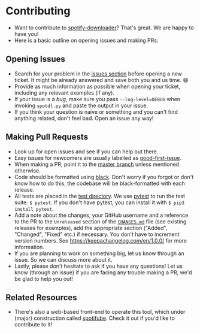 # Contributing

- Want to contribute to [spotify-downloader](https://github.com/ritiek/spotify-downloader)?
That's great. We are happy to have you!
- Here is a basic outline on opening issues and making PRs:

## Opening Issues

- Search for your problem in the
[issues section](https://github.com/ritiek/spotify-downloader/issues)
before opening a new ticket. It might be already answered and save both you and us time. :smile:
- Provide as much information as possible when opening your ticket, including any relevant examples (if any).
- If your issue is a *bug*, make sure you pass `--log-level=DEBUG` when invoking
`spotdl.py` and paste the output in your issue.
- If you think your question is naive or something and you can't find anything related,
don't feel bad. Open an issue any way!

## Making Pull Requests

- Look up for open issues and see if you can help out there.
- Easy issues for newcomers are usually labelled as
[good-first-issue](https://github.com/ritiek/spotify-downloader/issues?q=is%3Aissue+is%3Aopen+label%3A%22good+first+issue%22).
- When making a PR, point it to the [master branch](https://github.com/ritiek/spotify-downloader/tree/master)
unless mentioned otherwise.
- Code should be formatted using [black](https://github.com/ambv/black). Don't worry if you forgot or don't know how to do this, the codebase will be black-formatted with each release.
- All tests are placed in the [test directory](https://github.com/ritiek/spotify-downloader/tree/master/test). We use [pytest](https://github.com/pytest-dev/pytest)
to run the test suite: `$ pytest`.
If you don't have pytest, you can install it with `$ pip3 install pytest`.
- Add a note about the changes, your GitHub username and a reference to the PR to the `Unreleased` section of the [`CHANGES.md`](CHANGES.md) file (see existing releases for examples), add the appropriate section ("Added", "Changed", "Fixed" etc.) if necessary. You don't have to increment version numbers. See https://keepachangelog.com/en/1.0.0/ for more information.
- If you are planning to work on something big, let us know through an issue. So we can discuss more about it.
- Lastly, please don't hesitate to ask if you have any questions!
Let us know (through an issue) if you are facing any trouble making a PR, we'd be glad to help you out!

## Related Resources

- There's also a web-based front-end to operate this tool, which under (major) construction
called [spotifube](https://github.com/linusg/spotifube).
Check it out if you'd like to contribute to it!
